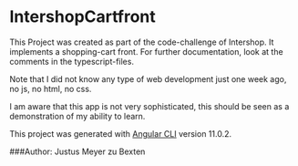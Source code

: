 


# IntershopCartfront

This Project was created as part of the code-challenge of Intershop. It implements a shopping-cart front. For further documentation, look at the comments in the typescript-files.

Note that I did not know any type of web development just one week ago, no js, no html, no css. 

I am aware that this app is not very sophisticated, this should be seen as a demonstration of my ability to learn.

This project was generated with [Angular CLI](https://github.com/angular/angular-cli) version 11.0.2.

###Author: Justus Meyer zu Bexten
